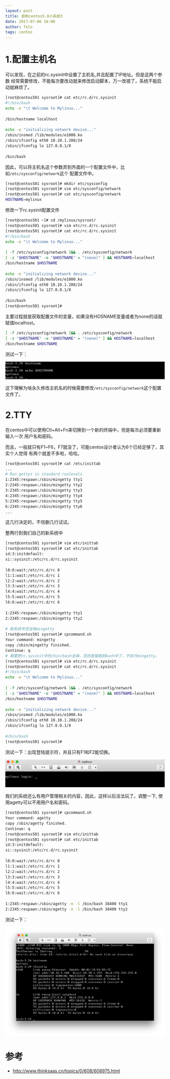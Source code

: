```yaml
---
layout: post
title: 自制centos5.8小系统3
date: 2017-07-06 16:00
author: felo
tags: centos
---
```



# 1.配置主机名

可以发现，在之前的rc.sysinit中设置了主机名,并且配置了IP地址。但是这两个参数
经常需要修改，不能每次要改动就来修改启动脚本，万一改错了，系统不能启动就麻烦了。

```bash
[root@centos501 sysroot]# cat etc/rc.d/rc.sysinit
#!/bin/bash
echo -e "\t Welcome to Mylinux..."

/bin/hostname localhost

echo -e "initializing network device..."
/sbin/insmod /lib/modules/e1000.ko
/sbin/ifconfig eth0 10.10.1.208/24
/sbin/ifconfig lo 127.0.0.1/8

/bin/bash

```

因此，可以将主机名这个参数弄到外面的一个配置文件中，比如`/etc/sysconfig/network`这个
配置文件中。

```bash
[root@centos501 sysroot]# mkdir etc/sysconfig
[root@centos501 sysroot]# vim etc/sysconfig/network
[root@centos501 sysroot]# cat etc/sysconfig/network
HOSTNAME=mylinux
```

修改一下rc.sysinit配置文件

```bash
[root@centos501 ~]# cd /mylinux/sysroot/
[root@centos501 sysroot]# vim etc/rc.d/rc.sysinit
[root@centos501 sysroot]# cat etc/rc.d/rc.sysinit
#!/bin/bash
echo -e "\t Welcome to Mylinux..."

[ -f /etc/sysconfig/network ]&& . /etc/sysconfig/network
[ -z "$HOSTNAME" -o "$HOSTNAME" = "(none)" ] && HOSTNAME=localhost
/bin/hostname $HOSTNAME

echo -e "initializing network device..."
/sbin/insmod /lib/modules/e1000.ko
/sbin/ifconfig eth0 10.10.1.208/24
/sbin/ifconfig lo 127.0.0.1/8

/bin/bash
[root@centos501 sysroot]#

```

主要过程就是获取配置文件的变量，如果没有HOSNAME变量或者为none的话就赋值localhost。

```bash
[ -f /etc/sysconfig/network ]&& . /etc/sysconfig/network
[ -z "$HOSTNAME" -o "$HOSTNAME" = "(none)" ] && HOSTNAME=localhost
/bin/hostname $HOSTNAME
```

测试一下：

![](/images/2017-07-06-自制centos5/测试配置主机名.png)


这下理解为啥永久修改主机名的时候需要修改`/etc/sysconfig/network`这个配置文件了。



# 2.TTY

在centos中可以使用Ctl+Alt+Fn来切换到一个新的终端中，但是每次必须要重新输入一次
用户名和密码。

而且，一般就只有F1~F6，F7就没了，可能centos设计者认为6个已经足够了，其实个人觉得
有两个就差不多啦，哈哈。

```bash
[root@centos501 sysroot]# cat /etc/inittab
...
# Run gettys in standard runlevels
1:2345:respawn:/sbin/mingetty tty1
2:2345:respawn:/sbin/mingetty tty2
3:2345:respawn:/sbin/mingetty tty3
4:2345:respawn:/sbin/mingetty tty4
5:2345:respawn:/sbin/mingetty tty5
6:2345:respawn:/sbin/mingetty tty6
...
```
这几行决定的，不信删几行试试。

整两行到我们自己的新系统中
```bash
[root@centos501 sysroot]# vim etc/inittab
[root@centos501 sysroot]# cat etc/inittab
id:3:initdefault:
si::sysinit:/etc/rc.d/rc.sysinit

l0:0:wait:/etc/rc.d/rc 0
l1:1:wait:/etc/rc.d/rc 1
l2:2:wait:/etc/rc.d/rc 2
l3:3:wait:/etc/rc.d/rc 3
l4:4:wait:/etc/rc.d/rc 4
l5:5:wait:/etc/rc.d/rc 5
l6:6:wait:/etc/rc.d/rc 6

1:2345:respawn:/sbin/mingetty tty1
2:2345:respawn:/sbin/mingetty tty2

# 新系统中还没有mingetty
[root@centos501 sysroot]# cpcommand.sh
Your command: mingetty
copy /sbin/mingetty finished.
Continue: q
# 需要把rc.sysinit中的/bin/bash去掉，否则直接跳到bash中了，不执行mingetty。
[root@centos501 sysroot]# vim etc/rc.d/rc.sysinit
[root@centos501 sysroot]# cat etc/rc.d/rc.sysinit
#!/bin/bash
echo -e "\t Welcome to Mylinux..."

[ -f /etc/sysconfig/network ]&& . /etc/sysconfig/network
[ -z "$HOSTNAME" -o "$HOSTNAME" = "(none)" ] && HOSTNAME=localhost
/bin/hostname $HOSTNAME

echo -e "initializing network device..."
/sbin/insmod /lib/modules/e1000.ko
/sbin/ifconfig eth0 10.10.1.208/24
/sbin/ifconfig lo 127.0.0.1/8

#/bin/bash
[root@centos501 sysroot]#
```

测试一下：出现登陆提示符，并且只有F1和F2能切换。


![](/images/2017-07-06-自制centos5/测试TTY1.png)

我们的系统还么有用户管理相关的内容，因此，这样以后没法玩了。调整一下,
使用agetty可以不用用户名和密码。

```bash
[root@centos501 sysroot]# cpcommand.sh
Your command: agetty
copy /sbin/agetty finished.
Continue: q
[root@centos501 sysroot]# vim etc/inittab
[root@centos501 sysroot]# cat etc/inittab
id:3:initdefault:
si::sysinit:/etc/rc.d/rc.sysinit

l0:0:wait:/etc/rc.d/rc 0
l1:1:wait:/etc/rc.d/rc 1
l2:2:wait:/etc/rc.d/rc 2
l3:3:wait:/etc/rc.d/rc 3
l4:4:wait:/etc/rc.d/rc 4
l5:5:wait:/etc/rc.d/rc 5
l6:6:wait:/etc/rc.d/rc 6

1:2345:respawn:/sbin/agetty -n -l /bin/bash 38400 tty1
2:2345:respawn:/sbin/agetty -n -l /bin/bash 38400 tty2
```

测试一下：


![](/images/2017-07-06-自制centos5/测试TTY2.png)


# 参考

- http://www.thinksaas.cn/topics/0/608/608975.html

